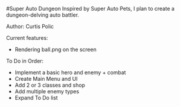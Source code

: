 #Super Auto Dungeon
Inspired by Super Auto Pets, I plan to create a dungeon-delving auto battler.

Author: Curtis Polic

Current features:
- Rendering ball.png on the screen

To Do in Order:
- Implement a basic hero and enemy + combat
- Create Main Menu and UI
- Add 2 or 3 classes and shop
- Add multiple enemy types
- Expand To Do list